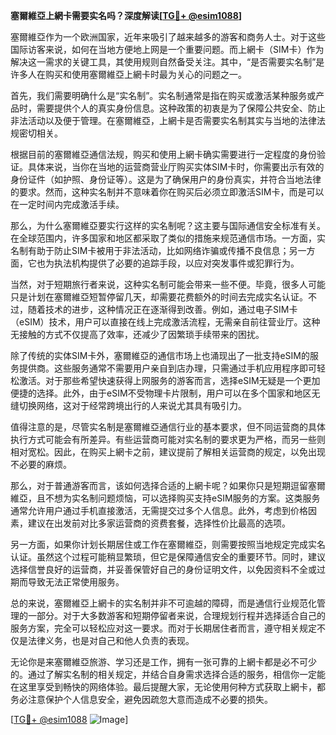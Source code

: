 **塞爾維亞上網卡需要实名吗？深度解读[[TG💪+ @esim1088](https://t.me/s/esim1088)]**

塞爾維亞作为一个欧洲国家，近年来吸引了越来越多的游客和商务人士。对于这些国际访客来说，如何在当地方便地上网是一个重要问题。而上網卡（SIM卡）作为解决这一需求的关键工具，其使用规则自然备受关注。其中，“是否需要实名制”是许多人在购买和使用塞爾維亞上網卡时最为关心的问题之一。

首先，我们需要明确什么是“实名制”。实名制通常是指在购买或激活某种服务或产品时，需要提供个人的真实身份信息。这种政策的初衷是为了保障公共安全、防止非法活动以及便于管理。在塞爾維亞，上網卡是否需要实名制其实与当地的法律法规密切相关。

根据目前的塞爾維亞通信法规，购买和使用上網卡确实需要进行一定程度的身份验证。具体来说，当你在当地的运营商营业厅购买实体SIM卡时，你需要出示有效的身份证件（如护照、身份证等）。这是为了确保用户的身份真实，并符合当地法律的要求。然而，这种实名制并不意味着你在购买后必须立即激活SIM卡，而是可以在一定时间内完成激活手续。

那么，为什么塞爾維亞要实行这样的实名制呢？这主要与国际通信安全标准有关。在全球范围内，许多国家和地区都采取了类似的措施来规范通信市场。一方面，实名制有助于防止SIM卡被用于非法活动，比如网络诈骗或传播不良信息；另一方面，它也为执法机构提供了必要的追踪手段，以应对突发事件或犯罪行为。

当然，对于短期旅行者来说，这种实名制可能会带来一些不便。毕竟，很多人可能只是计划在塞爾維亞短暂停留几天，却需要花费额外的时间去完成实名认证。不过，随着技术的进步，这种情况正在逐渐得到改善。例如，通过电子SIM卡（eSIM）技术，用户可以直接在线上完成激活流程，无需亲自前往营业厅。这种无接触的方式不仅提高了效率，还减少了因繁琐手续带来的困扰。

除了传统的实体SIM卡外，塞爾維亞的通信市场上也涌现出了一批支持eSIM的服务提供商。这些服务通常不需要用户亲自到店办理，只需通过手机应用程序即可轻松激活。对于那些希望快速获得上网服务的游客而言，选择eSIM无疑是一个更加便捷的选择。此外，由于eSIM不受物理卡片限制，用户可以在多个国家和地区无缝切换网络，这对于经常跨境出行的人来说尤其具有吸引力。

值得注意的是，尽管实名制是塞爾維亞通信行业的基本要求，但不同运营商的具体执行方式可能会有所差异。有些运营商可能对实名制的要求更为严格，而另一些则相对宽松。因此，在购买上網卡之前，建议提前了解相关运营商的规定，以免出现不必要的麻烦。

那么，对于普通游客而言，该如何选择合适的上網卡呢？如果你只是短期逗留塞爾維亞，且不想为实名制问题烦恼，可以选择购买支持eSIM服务的方案。这类服务通常允许用户通过手机直接激活，无需提交过多个人信息。此外，考虑到价格因素，建议在出发前对比多家运营商的资费套餐，选择性价比最高的选项。

另一方面，如果你计划长期居住或工作在塞爾維亞，则需要按照当地规定完成实名认证。虽然这个过程可能稍显繁琐，但它是保障通信安全的重要环节。同时，建议选择信誉良好的运营商，并妥善保管好自己的身份证明文件，以免因资料不全或过期而导致无法正常使用服务。

总的来说，塞爾維亞上網卡的实名制并非不可逾越的障碍，而是通信行业规范化管理的一部分。对于大多数游客和短期停留者来说，合理规划行程并选择适合自己的服务方案，完全可以轻松应对这一要求。而对于长期居住者而言，遵守相关规定不仅是法律义务，也是对自己和他人负责的表现。

无论你是来塞爾維亞旅游、学习还是工作，拥有一张可靠的上網卡都是必不可少的。通过了解实名制的相关规定，并结合自身需求选择合适的服务，相信你一定能在这里享受到畅快的网络体验。最后提醒大家，无论使用何种方式获取上網卡，都务必注意保护个人信息安全，避免因疏忽大意而造成不必要的损失。

[[TG💪+ @esim1088](https://t.me/s/esim1088) ![Image](https://i.postimg.cc/4NQfJmqS/Snipaste-2025-05-13-00-14-12.png)]